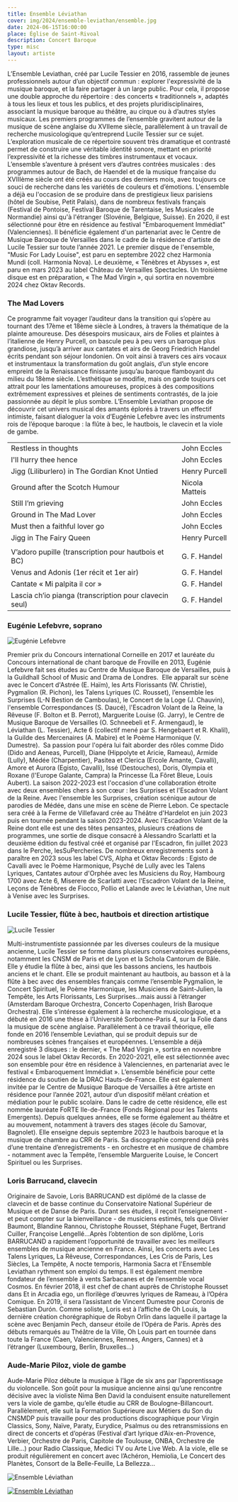 ```yaml
---
title: Ensemble Léviathan
cover: img/2024/ensemble-leviathan/ensemble.jpg
date: 2024-06-15T16:00:00
place: Église de Saint-Rivoal
description: Concert Baroque 
type: misc
layout: artiste
---
```


L’Ensemble Leviathan, créé par Lucile Tessier en 2016, rassemble de jeunes professionnels autour d’un objectif commun : explorer l'expressivité de la musique baroque, et la faire partager à un large public. Pour cela, il propose une double approche du répertoire : des concerts « traditionnels », adaptés à tous les lieux et tous les publics, et des projets pluridisciplinaires, associant la musique baroque au théâtre, au cirque ou à d’autres styles musicaux.
Les premiers programmes de l’ensemble gravitent autour de la musique de scène anglaise du XVIIeme siècle, parallèlement à un travail de recherche musicologique qu’entreprend Lucile Tessier sur ce sujet. L’exploration musicale de ce répertoire souvent très dramatique et contrasté permet de construire une véritable identité sonore, mettant en priorité l’expressivité et la richesse des timbres instrumentaux et vocaux.
L’ensemble s’aventure à présent vers d’autres contrées musicales : des programmes autour de Bach, de Haendel et de la musique française du XVIIIème siècle ont été créés au cours des derniers mois, avec toujours ce souci de recherche dans les variétés de couleurs et d’émotions.
L'ensemble a déjà eu l'occasion de se produire dans de prestigieux lieux parisiens (hôtel de Soubise, Petit Palais), dans de nombreux festivals français (Festival de Pontoise, Festival Baroque de Tarentaise, les Musicales de Normandie) ainsi qu'à l'étranger (Slovénie, Belgique, Suisse). 
En 2020, il est sélectionné pour être en résidence au festival "Embaroquement Immédiat" (Valenciennes). Il bénéficie également d'un partenariat avec le Centre de Musique Baroque de Versailles dans le cadre de la résidence d'artiste de Lucile Tessier sur toute l’année 2021.
Le premier disque de l'ensemble, "Music For Lady Louise", est paru en septembre 2022 chez Harmonia Mundi (coll. Harmonia Nova). Le deuxième, « Ténèbres et Abysses », est paru en mars 2023 au label Château de Versailles Spectacles. Un troisième disque est en préparation, « The Mad Virgin », qui sortira en novembre 2024 chez Oktav Records.

### The Mad Lovers

Ce programme fait voyager l’auditeur dans la transition qui s’opère au tournant des 17ème et 18ème siècle à Londres, à travers la thématique de la plainte amoureuse. 
Des désespoirs musicaux, airs de Folies et plaintes à l’italienne de Henry Purcell, on bascule peu à peu vers un baroque plus grandiose, jusqu’à arriver aux cantates et airs de Georg Friedrich Handel écrits pendant son séjour londonien.
On voit ainsi à travers ces airs vocaux et instrumentaux la transformation du goût anglais, d’un style encore empreint de la Renaissance finissante jusqu’au baroque flamboyant du milieu du 18ème siècle. 
L’esthétique se modifie, mais on garde toujours cet attrait pour les lamentations amoureuses, propices à des compositions extrêmement expressives et pleines de sentiments contrastés, de la joie passionnée au dépit le plus sombre. 
L’Ensemble Leviathan propose de découvrir cet univers musical des amants éplorés à travers un effectif intimiste, faisant dialoguer la voix d’Eugénie Lefebvre avec les instruments rois de l’époque baroque : la flûte à bec, le hautbois, le clavecin et la viole de gambe. 

|                                                        |                |
|:-------------------------------------------------------|:---------------|
| Restless in thoughts                                   | John Eccles    |
| I'll hurry thee hence                                  | John Eccles    |
| Jigg (Liliburlero) in The Gordian Knot Untied          | Henry Purcell  |
| Ground after the Scotch Humour 					               | Nicola Matteis |
| Still I’m grieving                                     | John Eccles    |
| Ground in The Mad Lover 						                   | John Eccles    |
| Must then a faithful lover go 			                   | John Eccles    |
| Jigg in The Fairy Queen       	                       | Henry Purcell  |
|                                                        |                |
| V’adoro pupille (transcription pour hautbois et BC)    | G. F. Handel   |
| Venus and Adonis (1er récit et 1er air)                | G. F. Handel   |
| Cantate « Mi palpita il cor »                          | G. F. Handel   |
| Lascia ch’io pianga (transcription pour clavecin seul) | G. F. Handel   |

### Eugénie Lefebvre, soprano
![Eugénie Lefebvre](../img/2024/ensemble-leviathan/eugenie.jpg)

Premier prix du Concours international Corneille en 2017 et lauréate du Concours international de chant baroque de Froville en 2013, Eugénie Lefebvre fait ses études au Centre de Musique Baroque de Versailles, puis à la Guildhall School of Music and Drama de Londres.
​
Elle apparaît sur scène avec le Concert d'Astrée (E. Haïm), les Arts Florissants (W. Christie), Pygmalion (R. Pichon), les Talens Lyriques (C. Rousset), l’ensemble les Surprises (L-N Bestion de Camboulas), le Concert de la Loge (J. Chauvin), l'ensemble Correspondances (S. Daucé), l'Escadron Volant de la Reine, la Rêveuse (F. Bolton et B. Perrot), Marguerite Louise (G. Jarry), le Centre de Musique Baroque de Versailles (O. Schneebeli et F. Armengaud), le Léviathan (L. Tessier), Acte 6 (collectif mené par S. Hengebaert et R. Khalil), la Guilde des Mercenaires (A. Mabire) et le Poème Harmonique (V. Dumestre).
​
Sa passion pour l'opéra lui fait aborder des rôles comme Dido (Dido and Aeneas, Purcell), Diane (Hippolyte et Aricie, Rameau), Armide (Lully), Médée (Charpentier), Pasitea et Clerica (Ercole Amante, Cavalli), Amore et Aurora (Egisto, Cavalli), Issé (Destouches), Doris, Olympia et Roxane (l'Europe Galante, Campra) la Princesse (La Fôret Bleue, Louis Aubert).
​
La saison 2022-2023 est l'occasion d'une collaboration étroite avec deux ensembles chers à son cœur : les Surprises et l'Escadron Volant de la Reine. Avec l'ensemble les Surprises, création scénique autour de parodies de Médée, dans une mise en scène de Pierre Lebon. Ce spectacle sera créé à la Ferme de Villefavard crée au Théâtre d'Hardelot en juin 2023 puis en tournée pendant la saison 2023-2024. 
Avec l'Escadron Volant de la Reine dont elle est une des têtes pensantes, plusieurs créations de programmes, une sortie de disque consacré à Alessandro Scarlatti et la deuxième édition du festival créé et organisé par l'Escadron, fin juillet 2023 dans le Perche, lesSuPercheries.
De nombreux enregistrements sont à paraître en 2023 sous les label CVS, Alpha et Oktav Records : Egisto de Cavalli avec le Poème Harmonique, Psyché de Lully avec les Talens Lyriques, Cantates autour d'Orphée avec les Musiciens du Roy, Hambourg 1700 avec Acte 6, Miserere de Scarlatti avec l'Escadron Volant de la Reine, Leçons de Ténèbres de Fiocco, Pollio et Lalande avec le Léviathan, Une nuit à Venise avec les Surprises. 

### Lucile Tessier, flûte à bec, hautbois et direction artistique
![Lucile Tessier](../img/2024/ensemble-leviathan/lucile.jpg)

Multi-instrumentiste passionnée par les diverses couleurs de la musique ancienne, Lucile Tessier se forme dans plusieurs conservatoires européens, notamment les CNSM de Paris et de Lyon et la Schola Cantorum de Bâle. Elle y étudie la flûte à bec, ainsi que les bassons anciens, les hautbois anciens et le chant. 
Elle se produit maintenant au hautbois, au basson et à la flûte à bec avec des ensembles français comme l’ensemble Pygmalion, le Concert Spirituel, le Poème Harmonique, les Musiciens de Saint-Julien, la Tempête, les Arts Florissants, Les Surprises…mais aussi à l’étranger (Amsterdam Baroque Orchestra, Concerto Copenhagen, Irish Baroque Orchestra). Elle s’intéresse également à la recherche musicologique, et a débuté en 2016 une thèse à l’Université Sorbonne-Paris 4, sur la Folie dans la musique de scène anglaise. Parallèlement à ce travail théorique, elle fonde en 2016 l’ensemble Leviathan, qui se produit depuis sur de nombreuses scènes françaises et européennes. L’ensemble a déjà enregistré 3 disques : le dernier, « The Mad Virgin », sortira en novembre 2024 sous le label Oktav Records.
En 2020-2021, elle est sélectionnée avec son ensemble pour être en résidence à Valenciennes, en partenariat avec le festival « Embaroquement Immédiat ». L’ensemble bénéficie pour cette résidence du soutien de la DRAC Hauts-de-France. 
Elle est également invitée par le Centre de Musique Baroque de Versailles à être artiste en résidence pour l’année 2021, autour d’un dispositif mêlant création et médiation pour le public scolaire. Dans le cadre de cette résidence, elle est nommée lauréate FoRTE Ile-de-France (Fonds Régional pour les Talents Emergents). 
Depuis quelques années, elle se forme également au théâtre et au mouvement, notamment à travers des stages (école du Samovar, Bagnolet). 
Elle enseigne depuis septembre 2023 le hautbois baroque et la musique de chambre au CRR de Paris.
Sa discographie comprend déjà près d’une trentaine d’enregistrements - en orchestre et en musique de chambre - notamment avec la Tempête, l’ensemble Marguerite Louise, le Concert Spirituel ou les Surprises. 

### Loris Barrucand, clavecin
Originaire de Savoie, Loris BARRUCAND est diplômé de la classe de clavecin et de basse continue du Conservatoire National Supérieur de Musique et de Danse de Paris. Durant ses études, il reçoit l’enseignement - et peut compter sur la bienveillance - de musiciens estimés, tels que Olivier Baumont, Blandine Rannou, Christophe Rousset, Stéphane Fuget, Bertrand Cuiller, Françoise Lengellé…Après l’obtention de son diplôme, Loris BARRUCAND a rapidement l’opportunité de travailler avec les meilleurs ensembles de musique ancienne en France. Ainsi, les concerts avec Les Talens Lyriques, La Rêveuse, Correspondances, Les Cris de Paris, Les Siècles, La Tempête, A nocte temporis, Harmonia Sacra et l'Ensemble Leviathan rythment son emploi du temps. Il est également membre fondateur de l’ensemble à vents Sarbacanes et de l’ensemble vocal Cosmos.
En février 2018, il est chef de chant auprès de Christophe Rousset dans Et in Arcadia ego, un florilège d’œuvres lyriques de Rameau, à l’Opéra Comique. En 2019, il sera l’assistant de Vincent Dumestre pour Coronis de Sebastian Durón. 
Comme soliste, Loris est à l’affiche de Oh Louis, la dernière création chorégraphique de Robyn Orlin dans laquelle il partage la scène avec Benjamin Pech, danseur étoile de l’Opéra de Paris. Après des débuts remarqués au Théâtre de la Ville, Oh Louis part en tournée dans toute la France (Caen, Valenciennes, Rennes, Angers, Cannes) et à l’étranger (Luxembourg, Berlin, Bruxelles…)

### Aude-Marie Piloz, viole de gambe
Aude-Marie Piloz débute la musique à l’âge de six ans par l’apprentissage du violoncelle.
Son goût pour la musique ancienne ainsi qu’une rencontre décisive avec la violiste Nima Ben David la conduisent ensuite naturellement vers la viole de gambe, qu’elle étudie au CRR de Boulogne-Billancourt.
Parallèlement, elle suit la Formation Supérieure aux Métiers du Son du CNSMDP puis travaille pour des productions discographique pour Virgin Classics, Sony, Naïve, Paraty, Eurydice, Psalmus ou des retransmissions en direct de concerts et d’opéras (Festival d’art lyrique d’Aix-en-Provence, Verbier, Orchestre de Paris, Capitole de Toulouse, ONBA, Orchestre de Lille…) pour Radio Classique, Medici TV ou Arte Live Web.
A la viole, elle se produit régulièrement en concert avec l’Achéron, Hemiolia, Le Concert des Planètes, Consort de la Belle-Feuille, La Bellezza…

![Ensemble Léviathan](../img/2024/ensemble-leviathan/ensemble2.jpg)

[![Ensemble Léviathan](https://img.youtube.com/vi/hCY1PLVHlXw/0.jpg)](https://www.youtube.com/watch?v=hCY1PLVHlXw "Ensemble Léviathan")
